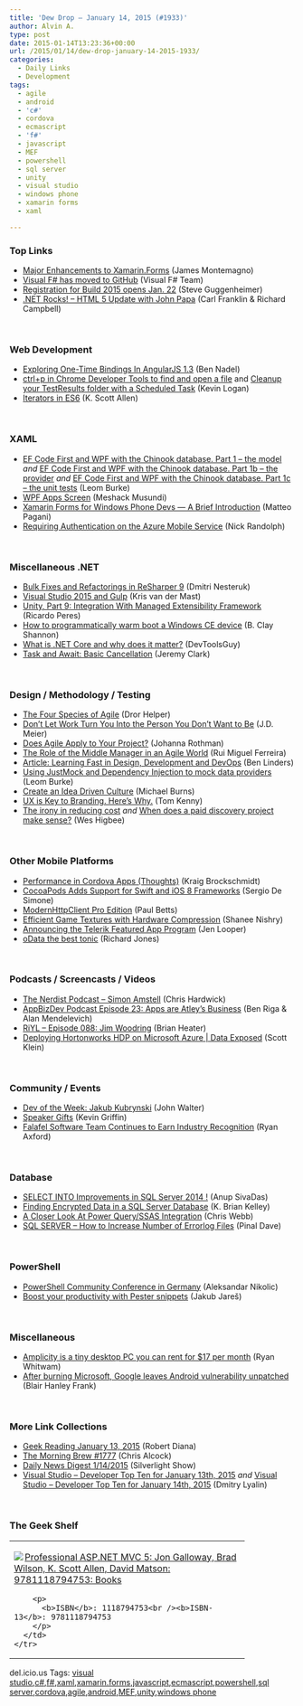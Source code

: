 ```yaml
---
title: 'Dew Drop – January 14, 2015 (#1933)'
author: Alvin A.
type: post
date: 2015-01-14T13:23:36+00:00
url: /2015/01/14/dew-drop-january-14-2015-1933/
categories:
  - Daily Links
  - Development
tags:
  - agile
  - android
  - 'c#'
  - cordova
  - ecmascript
  - 'f#'
  - javascript
  - MEF
  - powershell
  - sql server
  - unity
  - visual studio
  - windows phone
  - xamarin forms
  - xaml

---
```

### <a name="top"></a>Top Links

  * <a href="http://blog.xamarin.com/major-enhancements-to-xamarin.forms/" target="_blank">Major Enhancements to Xamarin.Forms</a> (James Montemagno)
  * <a href="http://blogs.msdn.com/b/fsharpteam/archive/2015/01/13/visual-f-has-moved-to-github.aspx" target="_blank">Visual F# has moved to GitHub</a> (Visual F# Team)
  * <a href="http://blogs.microsoft.com/blog/2015/01/13/registration-build-2015-opens-jan-22/" target="_blank">Registration for Build 2015 opens Jan. 22</a> (Steve Guggenheimer)
  * <a href="http://www.dotnetrocks.com/default.aspx?ShowNum=1087" target="_blank">.NET Rocks! &#8211; HTML 5 Update with John Papa</a> (Carl Franklin & Richard Campbell)

&nbsp;

### <a name="web"></a>Web Development

  * <a href="http://www.bennadel.com/blog/2759-exploring-one-time-bindings-in-angularjs-1-3.htm" target="_blank">Exploring One-Time Bindings In AngularJS 1.3</a> (Ben Nadel)
  * <a href="http://feedproxy.google.com/~r/geekswithblogs/~3/sY9LOn9LFQk/ctrlp-in-chrome-developer-tools-to-find-and-open-a.aspx" target="_blank">ctrl+p in Chrome Developer Tools to find and open a file</a> and <a href="http://feedproxy.google.com/~r/geekswithblogs/~3/akQamVpAxD4/cleanup-your-testresults-folder-with-a-scheduled-task.aspx" target="_blank">Cleanup your TestResults folder with a Scheduled Task</a> (Kevin Logan)
  * <a href="http://odetocode.com/blogs/scott/archive/2015/01/13/iterators-in-es6.aspx" target="_blank">Iterators in ES6</a> (K. Scott Allen)

&nbsp;

### <a name="silverlight"></a>XAML

  * <a href="http://www.codeproject.com/Articles/865110/EF-Code-First-and-WPF-with-the-Chinook-database" target="_blank">EF Code First and WPF with the Chinook database. Part 1 – the model</a> _and_ <a href="http://www.codeproject.com/Articles/865109/EF-Code-First-and-WPF-with-the-Chinook-database" target="_blank">EF Code First and WPF with the Chinook database. Part 1b – the provider</a> _and_ <a href="http://www.codeproject.com/Articles/865107/EF-Code-First-and-WPF-with-the-Chinook-database" target="_blank">EF Code First and WPF with the Chinook database. Part 1c – the unit tests</a> (Leom Burke)
  * <a href="http://www.codeproject.com/Articles/865337/WPF-Apps-Screen" target="_blank">WPF Apps Screen</a> (Meshack Musundi)
  * <a href="http://feeds.dzone.com/~r/zones/architects/~3/xK0OJ-2jbj0/xamarin-forms-windows-phone" target="_blank">Xamarin Forms for Windows Phone Devs &#8212; A Brief Introduction</a> (Matteo Pagani)
  * <a href="http://feedproxy.google.com/~r/NicksNetTravels/~3/3rk14TZ0zdo/post.aspx" target="_blank">Requiring Authentication on the Azure Mobile Service</a> (Nick Randolph)

&nbsp;

### <a name="dotnet"></a>Miscellaneous .NET

  * <a href="http://blog.jetbrains.com/dotnet/2015/01/13/bulk-fixes-and-refactorings-in-resharper-9/" target="_blank">Bulk Fixes and Refactorings in ReSharper 9</a> (Dmitri Nesteruk)
  * <a href="http://blog.krisvandermast.com/VisualStudio2015AndGulp.aspx" target="_blank">Visual Studio 2015 and Gulp</a> (Kris van der Mast)
  * <a href="http://weblogs.asp.net:80/ricardoperes/unity-part-9-integration-with-managed-extensibility-framework" target="_blank">Unity, Part 9: Integration With Managed Extensibility Framework</a> (Ricardo Peres)
  * <a href="http://www.codeproject.com/Tips/865253/How-to-programmatically-warm-boot-a-Windows-CE-dev" target="_blank">How to programmatically warm boot a Windows CE device</a> (B. Clay Shannon)
  * <a href="http://www.infragistics.com/community/blogs/marketing/archive/2015/01/13/what-is-net-core-and-why-does-it-matter.aspx" target="_blank">What is .NET Core and why does it matter?</a> (DevToolsGuy)
  * <a href="http://jeremybytes.blogspot.com/2015/01/task-and-await-basic-cancellation.html" target="_blank">Task and Await: Basic Cancellation</a> (Jeremy Clark)

&nbsp;

### <a name="design"></a>Design / Methodology / Testing

  * <a href="http://feeds.dzone.com/~r/zones/agile/~3/zoKimNhAILE/four-species-agile" target="_blank">The Four Species of Agile</a> (Dror Helper)
  * <a href="http://feedproxy.google.com/~r/SourcesOfInsight/~3/l4h5UclGlF8/" target="_blank">Don’t Let Work Turn You Into the Person You Don’t Want to Be</a> (J.D. Meier)
  * <a href="http://feedproxy.google.com/~r/ManagingProductDevelopment/~3/u3mrP2MwW2s/" target="_blank">Does Agile Apply to Your Project?</a> (Johanna Rothman)
  * <a href="http://www.infoq.com/news/2015/01/role-middle-manager-agile?utm_campaign=infoq_content&utm_source=infoq&utm_medium=feed&utm_term=global" target="_blank">The Role of the Middle Manager in an Agile World</a> (Rui Miguel Ferreira)
  * <a href="http://www.infoq.com/articles/learning-fast-design-dev-devops?utm_campaign=infoq_content&utm_source=infoq&utm_medium=feed&utm_term=global" target="_blank">Article: Learning Fast in Design, Development and DevOps</a> (Ben Linders)
  * <a href="http://www.codeproject.com/Articles/865353/Using-JustMock-and-Dependency-Injection-to-mock" target="_blank">Using JustMock and Dependency Injection to mock data providers</a> (Leom Burke)
  * <a href="http://scrumblogmillionaire.com/2015/01/14/create-an-idea-driven-culture/" target="_blank">Create an Idea Driven Culture</a> (Michael Burns)
  * <a href="http://inspectelement.com/articles/ux-branding/" target="_blank">UX is Key to Branding. Here’s Why.</a> (Tom Kenny)
  * <a href="http://www.weshigbee.com/the-irony-in-reducing-cost/" target="_blank">The irony in reducing cost</a> _and_ <a href="http://www.weshigbee.com/when-does-a-paid-discovery-project-make-sense/" target="_blank">When does a paid discovery project make sense?</a> (Wes Higbee)

&nbsp;

### <a name="mobile"></a>Other Mobile Platforms

  * <a href="http://www.kraigbrockschmidt.com/2015/01/13/performance-cordova-apps/" target="_blank">Performance in Cordova Apps (Thoughts)</a> (Kraig Brockschmidt)
  * <a href="http://www.infoq.com/news/2015/01/cocoapods-adds-swift-framework?utm_campaign=infoq_content&utm_source=infoq&utm_medium=feed&utm_term=global" target="_blank">CocoaPods Adds Support for Swift and iOS 8 Frameworks</a> (Sergio De Simone)
  * <a href="http://log.paulbetts.org/modernhttpclient-pro-edition/" target="_blank">ModernHttpClient Pro Edition</a> (Paul Betts)
  * <a href="http://feedproxy.google.com/~r/blogspot/hsDu/~3/IlcTcZ-xWpI/efficient-game-textures-with-hardware.html" target="_blank">Efficient Game Textures with Hardware Compression</a> (Shanee Nishry)
  * <a href="http://developer.telerik.com/announcements/announcing-telerik-featured-app-program/" target="_blank">Announcing the Telerik Featured App Program</a> (Jen Looper)
  * <a href="http://feedproxy.google.com/~r/geekswithblogs/~3/sWTnxu853Mo/odata-the-best-tonic.aspx" target="_blank">oData the best tonic</a> (Richard Jones)

&nbsp;

### <a name="podcasts"></a>Podcasts / Screencasts / Videos

  * <a href="http://nerdist.libsyn.com/simon-amstell" target="_blank">The Nerdist Podcast &#8211; Simon Amstell</a> (Chris Hardwick)
  * <a href="http://feedproxy.google.com/~r/appbizdev/~3/VPD7mx-vtIc/episode-23-apps-are-atley-business.html" target="_blank">AppBizDev Podcast Episode 23: Apps are Atley&#8217;s Business</a> (Ben Riga & Alan Mendelevich)
  * <a href="http://riyl.podbean.com/e/episode-088-jim-woodring/" target="_blank">RiYL &#8211; Episode 088: Jim Woodring</a> (Brian Heater)
  * <a href="http://channel9.msdn.com/Shows/Data-Exposed/Deploying-Hortonworks-HDP-on-Microsoft-Azure" target="_blank">Deploying Hortonworks HDP on Microsoft Azure | Data Exposed</a> (Scott Klein)

&nbsp;

### <a name="events"></a>Community / Events

  * <a href="http://feeds.dzone.com/~r/zones/agile/~3/987Odv0PveU/dev-week-jakub-kubrynski" target="_blank">Dev of the Week: Jakub Kubrynski</a> (John Walter)
  * <a href="http://feedproxy.google.com/~r/KevinGriffin/~3/0wJD4gcD59w/" target="_blank">Speaker Gifts</a> (Kevin Griffin)
  * <a href="http://blog.falafel.com/falafel-software-team-continues-earn-industry-recognition/" target="_blank">Falafel Software Team Continues to Earn Industry Recognition</a> (Ryan Axford)

&nbsp;

### <a name="sql"></a>Database

  * <a href="http://www.sqlservercentral.com/blogs/sqlsailorcom/2015/01/13/select-into-improvements-in-sql-server-2014-/" target="_blank">SELECT INTO Improvements in SQL Server 2014 !</a> (Anup SivaDas)
  * <a href="http://feedproxy.google.com/~r/MSSQLTips-LatestSqlServerTips/~3/_BjNzihPUlY/tip.asp" target="_blank">Finding Encrypted Data in a SQL Server Database</a> (K. Brian Kelley)
  * <a href="https://cwebbbi.wordpress.com/2015/01/13/a-closer-look-at-power-queryssas-integration/" target="_blank">A Closer Look At Power Query/SSAS Integration</a> (Chris Webb)
  * <a href="http://blog.sqlauthority.com/2015/01/14/sql-server-how-to-increase-number-of-errorlog-files/" target="_blank">SQL SERVER – How to Increase Number of Errorlog Files</a> (Pinal Dave)

&nbsp;

### <a name="ps"></a>PowerShell

  * <a href="http://www.powershellmagazine.com/2015/01/13/powershell-community-conference-in-germany/" target="_blank">PowerShell Community Conference in Germany</a> (Aleksandar Nikolic)
  * <a href="http://www.powershellmagazine.com/2015/01/13/boost-your-productivity-with-pester-snippets/" target="_blank">Boost your productivity with Pester snippets</a> (Jakub Jareš)

&nbsp;

### <a name="misc"></a>Miscellaneous

  * <a href="http://feedproxy.google.com/~r/ziffdavis/extremetech/~3/Rlwa1Gt_hUg/197440-amplicity-is-a-tiny-desktop-pc-you-can-rent-for-17-per-month" target="_blank">Amplicity is a tiny desktop PC you can rent for $17 per month</a> (Ryan Whitwam)
  * <a href="http://feedproxy.google.com/~r/geekwire/~3/MrSayXJwsXQ/" target="_blank">After burning Microsoft, Google leaves Android vulnerability unpatched</a> (Blair Hanley Frank)

&nbsp;

### <a name="links"></a>More Link Collections

  * <a href="http://feeds.regulargeek.com/~r/RegularGeek/~3/3xLY_S1qyTg/" target="_blank">Geek Reading January 13, 2015</a> (Robert Diana)
  * <a href="http://feedproxy.google.com/~r/ReflectivePerspective/~3/OpuysajoYgY/" target="_blank">The Morning Brew #1777</a> (Chris Alcock)
  * <a href="http://feedproxy.google.com/~r/silverlightshow/~3/KStRXJlgzGM/Daily-News-Digest-1-14-2015.aspx" target="_blank">Daily News Digest 1/14/2015</a> (Silverlight Show)
  * <a href="http://www.lyalin.com/2015/01/13/visual-studio-developer-top-ten-for-january-13th-2015/" target="_blank">Visual Studio – Developer Top Ten for January 13th, 2015</a> _and_ <a href="http://www.lyalin.com/2015/01/14/visual-studio-developer-top-ten-for-january-14th-2015/" target="_blank">Visual Studio – Developer Top Ten for January 14th, 2015</a> (Dmitry Lyalin)

&nbsp;

### <a name="shelf"></a>The Geek Shelf

<div id="scid:7dc1bd33-94bd-46fd-a20b-0131235bcd47:00d1717c-3d96-4460-a663-fe41b0241c90" class="wlWriterEditableSmartContent" style="float: none; padding-bottom: 0px; padding-top: 0px; padding-left: 0px; margin: 0px; display: inline; padding-right: 0px">
  <table cellspacing="0" cellpadding="2" width="400" border="0" unselectable="on">
    <tr>
      <td valign="top" width="400">
        <p>
          <a title="Professional ASP.NET MVC 5: Jon Galloway, Brad Wilson, K. Scott Allen, David Matson: 9781118794753: Books" href="http://www.amazon.com/exec/obidos/ASIN/1118794753/alvinashcraft-20"><img data-recalc-dims="1" decoding="async" src="https://i0.wp.com/images.amazon.com/images/P/1118794753.01.MZZZZZZZ.jpg?w=660" border="0" align="left" style="float:left" />Professional ASP.NET MVC 5: Jon Galloway, Brad Wilson, K. Scott Allen, David Matson: 9781118794753: Books</a>
        </p>
        
        <p>
          <b>ISBN</b>: 1118794753<br /><b>ISBN-13</b>: 9781118794753
        </p>
      </td>
    </tr>
  </table>
</div>

<div id="scid:0767317B-992E-4b12-91E0-4F059A8CECA8:ef98951a-71f5-422a-bd51-64c91142813b" class="wlWriterEditableSmartContent" style="float: none; padding-bottom: 0px; padding-top: 0px; padding-left: 0px; margin: 0px; display: inline; padding-right: 0px">
  del.icio.us Tags: <a href="http://del.icio.us/popular/visual+studio" rel="tag">visual studio</a>,<a href="http://del.icio.us/popular/c%23" rel="tag">c#</a>,<a href="http://del.icio.us/popular/f%23" rel="tag">f#</a>,<a href="http://del.icio.us/popular/xaml" rel="tag">xaml</a>,<a href="http://del.icio.us/popular/xamarin.forms" rel="tag">xamarin.forms</a>,<a href="http://del.icio.us/popular/javascript" rel="tag">javascript</a>,<a href="http://del.icio.us/popular/ecmascript" rel="tag">ecmascript</a>,<a href="http://del.icio.us/popular/powershell" rel="tag">powershell</a>,<a href="http://del.icio.us/popular/sql+server" rel="tag">sql server</a>,<a href="http://del.icio.us/popular/cordova" rel="tag">cordova</a>,<a href="http://del.icio.us/popular/agile" rel="tag">agile</a>,<a href="http://del.icio.us/popular/android" rel="tag">android</a>,<a href="http://del.icio.us/popular/MEF" rel="tag">MEF</a>,<a href="http://del.icio.us/popular/unity" rel="tag">unity</a>,<a href="http://del.icio.us/popular/windows+phone" rel="tag">windows phone</a>
</div>